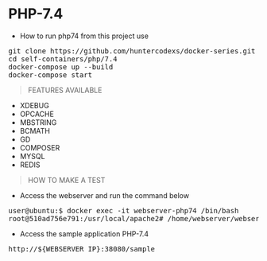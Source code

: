 # PHP-7.4

- How to run php74 from this project use

<pre>
git clone https://github.com/huntercodexs/docker-series.git .
cd self-containers/php/7.4
docker-compose up --build
docker-compose start
</pre>

> FEATURES AVAILABLE

- XDEBUG
- OPCACHE
- MBSTRING
- BCMATH
- GD
- COMPOSER
- MYSQL
- REDIS

> HOW TO MAKE A TEST

- Access the webserver and run the command below

<pre>
user@ubuntu:$ docker exec -it webserver-php74 /bin/bash
root@510ad756e791:/usr/local/apache2# /home/webserver/webserver.sh restart
</pre>

- Access the sample application PHP-7.4

<pre>
http://${WEBSERVER_IP}:38080/sample
</pre>
